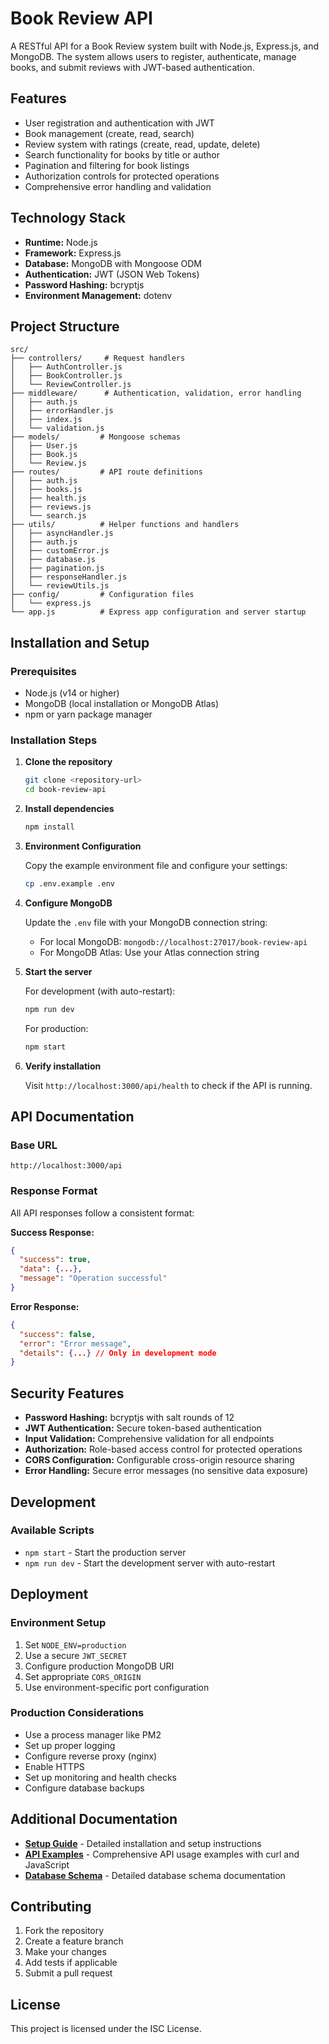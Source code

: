 # Book Review API

A RESTful API for a Book Review system built with Node.js, Express.js, and MongoDB. The system allows users to register, authenticate, manage books, and submit reviews with JWT-based authentication.

## Features

- User registration and authentication with JWT
- Book management (create, read, search)
- Review system with ratings (create, read, update, delete)
- Search functionality for books by title or author
- Pagination and filtering for book listings
- Authorization controls for protected operations
- Comprehensive error handling and validation

## Technology Stack

- **Runtime:** Node.js
- **Framework:** Express.js
- **Database:** MongoDB with Mongoose ODM
- **Authentication:** JWT (JSON Web Tokens)
- **Password Hashing:** bcryptjs
- **Environment Management:** dotenv

## Project Structure

```
src/
├── controllers/     # Request handlers
│   ├── AuthController.js
│   ├── BookController.js
│   └── ReviewController.js
├── middleware/      # Authentication, validation, error handling
│   ├── auth.js
│   ├── errorHandler.js
│   ├── index.js
│   └── validation.js
├── models/         # Mongoose schemas
│   ├── User.js
│   ├── Book.js
│   └── Review.js
├── routes/         # API route definitions
│   ├── auth.js
│   ├── books.js
│   ├── health.js
│   ├── reviews.js
│   └── search.js
├── utils/          # Helper functions and handlers
│   ├── asyncHandler.js
│   ├── auth.js
│   ├── customError.js
│   ├── database.js
│   ├── pagination.js
│   ├── responseHandler.js
│   └── reviewUtils.js
├── config/         # Configuration files
│   └── express.js
└── app.js          # Express app configuration and server startup
```

## Installation and Setup

### Prerequisites

- Node.js (v14 or higher)
- MongoDB (local installation or MongoDB Atlas)
- npm or yarn package manager

### Installation Steps

1. **Clone the repository**
   ```bash
   git clone <repository-url>
   cd book-review-api
   ```

2. **Install dependencies**
   ```bash
   npm install
   ```

3. **Environment Configuration**
   
   Copy the example environment file and configure your settings:
   ```bash
   cp .env.example .env
   ```

4. **Configure MongoDB**
   
   Update the `.env` file with your MongoDB connection string:
   - For local MongoDB: `mongodb://localhost:27017/book-review-api`
   - For MongoDB Atlas: Use your Atlas connection string

5. **Start the server**
   
   For development (with auto-restart):
   ```bash
   npm run dev
   ```
   
   For production:
   ```bash
   npm start
   ```

6. **Verify installation**
   
   Visit `http://localhost:3000/api/health` to check if the API is running.



## API Documentation

### Base URL
```
http://localhost:3000/api
```

### Response Format

All API responses follow a consistent format:

**Success Response:**
```json
{
  "success": true,
  "data": {...},
  "message": "Operation successful"
}
```

**Error Response:**
```json
{
  "success": false,
  "error": "Error message",
  "details": {...} // Only in development mode
}
```


## Security Features

- **Password Hashing:** bcryptjs with salt rounds of 12
- **JWT Authentication:** Secure token-based authentication
- **Input Validation:** Comprehensive validation for all endpoints
- **Authorization:** Role-based access control for protected operations
- **CORS Configuration:** Configurable cross-origin resource sharing
- **Error Handling:** Secure error messages (no sensitive data exposure)

## Development

### Available Scripts

- `npm start` - Start the production server
- `npm run dev` - Start the development server with auto-restart

## Deployment

### Environment Setup

1. Set `NODE_ENV=production`
2. Use a secure `JWT_SECRET`
3. Configure production MongoDB URI
4. Set appropriate `CORS_ORIGIN`
5. Use environment-specific port configuration

### Production Considerations

- Use a process manager like PM2
- Set up proper logging
- Configure reverse proxy (nginx)
- Enable HTTPS
- Set up monitoring and health checks
- Configure database backups

## Additional Documentation

- **[Setup Guide](docs/SETUP_GUIDE.md)** - Detailed installation and setup instructions
- **[API Examples](docs/API_EXAMPLES.md)** - Comprehensive API usage examples with curl and JavaScript
- **[Database Schema](docs/DATABASE_SCHEMA.md)** - Detailed database schema documentation

## Contributing

1. Fork the repository
2. Create a feature branch
3. Make your changes
4. Add tests if applicable
5. Submit a pull request

## License

This project is licensed under the ISC License.